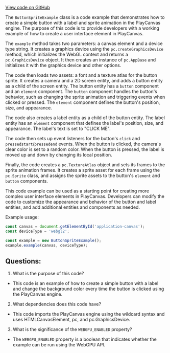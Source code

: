 [View code on GitHub](https://github.com/playcanvas/engine/examples/src/examples/user-interface/button-sprite.tsx)

The `ButtonSpriteExample` class is a code example that demonstrates how to create a simple button with a label and sprite animation in the PlayCanvas engine. The purpose of this code is to provide developers with a working example of how to create a user interface element in PlayCanvas. 

The `example` method takes two parameters: a canvas element and a device type string. It creates a graphics device using the `pc.createGraphicsDevice` method, which initializes the WebGL context and returns a `pc.GraphicsDevice` object. It then creates an instance of `pc.AppBase` and initializes it with the graphics device and other options. 

The code then loads two assets: a font and a texture atlas for the button sprite. It creates a camera and a 2D screen entity, and adds a button entity as a child of the screen entity. The button entity has a `button` component and an `element` component. The `button` component handles the button's behavior, such as changing the sprite animation and triggering events when clicked or pressed. The `element` component defines the button's position, size, and appearance. 

The code also creates a label entity as a child of the button entity. The label entity has an `element` component that defines the label's position, size, and appearance. The label's text is set to "CLICK ME". 

The code then sets up event listeners for the button's `click` and `pressedstart`/`pressedend` events. When the button is clicked, the camera's clear color is set to a random color. When the button is pressed, the label is moved up and down by changing its local position. 

Finally, the code creates a `pc.TextureAtlas` object and sets its frames to the sprite animation frames. It creates a sprite asset for each frame using the `pc.Sprite` class, and assigns the sprite assets to the button's `element` and `button` components. 

This code example can be used as a starting point for creating more complex user interface elements in PlayCanvas. Developers can modify the code to customize the appearance and behavior of the button and label entities, and add additional entities and components as needed. 

Example usage:

```javascript
const canvas = document.getElementById('application-canvas');
const deviceType = 'webgl2';

const example = new ButtonSpriteExample();
example.example(canvas, deviceType);
```
## Questions: 
 1. What is the purpose of this code?
- This code is an example of how to create a simple button with a label and change the background color every time the button is clicked using the PlayCanvas engine.

2. What dependencies does this code have?
- This code imports the PlayCanvas engine using the wildcard syntax and uses HTMLCanvasElement, pc, and pc.GraphicsDevice.

3. What is the significance of the `WEBGPU_ENABLED` property?
- The `WEBGPU_ENABLED` property is a boolean that indicates whether the example can be run using the WebGPU API.